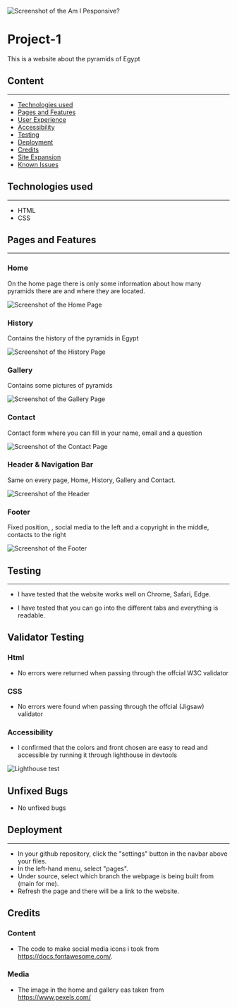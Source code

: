 ![Screenshot of the Am I Pesponsive? ](./assets/images/Skärmbild_28-4-2024_14333_ui.dev.jpeg "AM I Pesponsive?")

# Project-1

This is a website about the pyramids of Egypt

## Content
---

* [Technologies used](https://github.com/Enquil/CodeInstitute-Project-1#technologies-used)
* [Pages and Features](https://github.com/Enquil/CodeInstitute-Project-1#pages-and-features)
* [User Experience](https://github.com/Enquil/CodeInstitute-Project-1#user-experience)
* [Accessibility](https://github.com/Enquil/CodeInstitute-Project-1#accessibility)
* [Testing](https://github.com/Enquil/CodeInstitute-Project-1#testing)
* [Deployment](https://github.com/Enquil/CodeInstitute-Project-1#deployment)
* [Credits](https://github.com/Enquil/CodeInstitute-Project-1#credits)
* [Site Expansion](https://github.com/Enquil/CodeInstitute-Project-1#site-expansion)
* [Known Issues](https://github.com/Enquil/CodeInstitute-Project-1#known-issues)


## Technologies used
---

* HTML
* CSS


## Pages and Features
---

### Home

On the home page there is only some information about how many pyramids there are and where they are located.

![Screenshot of the Home Page](./assets/images/Home.jpeg "Home")

### History

Contains the history of the pyramids in Egypt

![Screenshot of the History Page](./assets/images/History.jpeg "History")

### Gallery

Contains some pictures of pyramids

![Screenshot of the Gallery Page](./assets/images/Gallery.jpeg "Gallery")

### Contact

Contact form where you can fill in your name, email and a question

![Screenshot of the Contact Page](./assets/images/Contact.jpeg "Contact")

### Header & Navigation Bar

Same on every page, Home, History, Gallery and Contact.

![Screenshot of the Header](./assets/images/Header.jpeg "Header")

### Footer

Fixed position, , social media to the left and a copyright in the middle, contacts to the right

![Screenshot of the Footer](./assets/images/Footer.jpeg "Footer")


## Testing
---
* I have tested that the website works well on Chrome, Safari, Edge.

* I have tested that you can go into the different tabs and everything is readable.

## Validator Testing

### Html

* No errors were returned when passing through the offcial W3C validator
### CSS

* No errors were found when passing through the offcial (Jigsaw) validator

### Accessibility

* I confirmed that the colors and front chosen are easy to read and accessible by running it through lighthouse in devtools

 ![Lighthouse test](./assets/images/prtsc.png)

## Unfixed Bugs

* No unfixed bugs
  

## Deployment
---
* In your github repository, click the "settings" button in the navbar above your files.
* In the left-hand menu, select "pages".
* Under source, select which branch the webpage is being built from (main for me).
* Refresh the page and there will be a link to the website.

## Credits

### Content

* The code to make social media icons i took from https://docs.fontawesome.com/.

 ### Media

* The image in the home and gallery eas taken from https://www.pexels.com/ 



